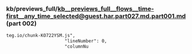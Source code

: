 ### kb/previews_full/kb__previews_full__flows__time-first__any_time_selected@guest.har.part027.md.part001.md (part 002)

```md
teg.io/chunk-KO722YSM.js",
                      "lineNumber": 0,
                      "columnNu
```

```

